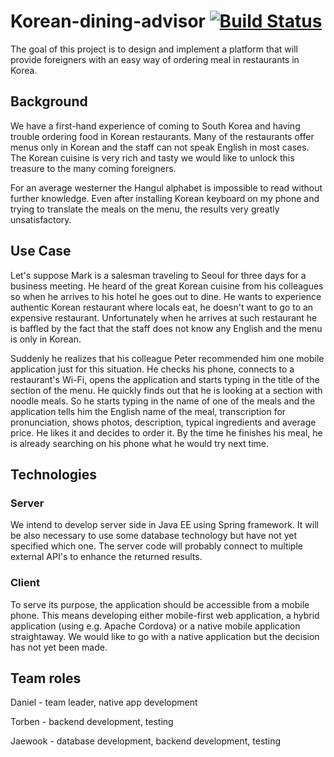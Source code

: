 # Korean-dining-advisor [![Build Status](https://travis-ci.org/Damell/Korean-dining-advisor.svg?branch=master)](https://travis-ci.org/Damell/Korean-dining-advisor)
The goal of this project is to design and implement a platform that will provide foreigners with an easy way of ordering meal in restaurants in Korea.

## Background
We have a first-hand experience of coming to South Korea and having trouble ordering food in Korean restaurants. Many of the restaurants offer menus only in Korean and the staff can not speak English in most cases. The Korean cuisine is very rich and tasty we would like to unlock this treasure to the many coming foreigners.

For an average westerner the Hangul alphabet is impossible to read without further knowledge. Even after installing Korean keyboard on my phone and trying to translate the meals on the menu, the results very greatly unsatisfactory.

## Use Case
Let's suppose Mark is a salesman traveling to Seoul for three days for a business meeting. He heard of the great Korean cuisine from his colleagues so when he arrives to his hotel he goes out to dine. He wants to experience authentic Korean restaurant where locals eat, he doesn't want to go to an expensive restaurant. Unfortunately when he arrives at such restaurant he is baffled by the fact that the staff does not know any English and the menu is only in Korean.

Suddenly he realizes that his colleague Peter recommended him one mobile application just for this situation. He checks his phone, connects to a restaurant's Wi-Fi, opens the application and starts typing in the title of the section of the menu. He quickly finds out that he is looking at a section with noodle meals. So he starts typing in the name of one of the meals and the application tells him the English name of the meal, transcription for pronunciation, shows photos, description, typical ingredients and average price. He likes it and decides to order it. By the time he finishes his meal, he is already searching on his phone what he would try next time.

## Technologies

### Server
We intend to develop server side in Java EE using Spring framework. It will be also necessary to use some database technology but have not yet specified which one. The server code will probably connect to multiple external API's to enhance the returned results.

### Client
To serve its purpose, the application should be accessible from a mobile phone. This means developing either mobile-first web application, a hybrid application (using e.g. Apache Cordova) or a native mobile application straightaway. We would like to go with a native application but the decision has not yet been made.

## Team roles
Daniel - team leader, native app development

Torben - backend development, testing

Jaewook - database development, backend development, testing

